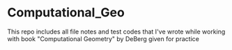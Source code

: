 # Computational_Geo
This repo includes all file notes and test codes that I've wrote while working with book "Computational Geometry" by DeBerg given for practice
